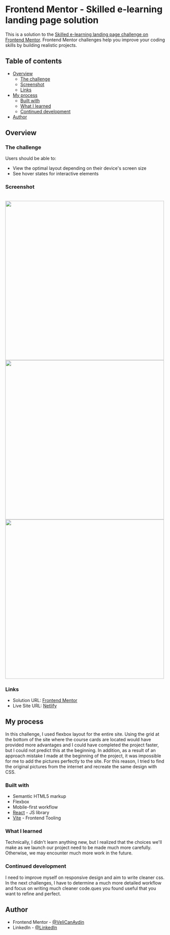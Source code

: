 # Frontend Mentor - Skilled e-learning landing page solution

This is a solution to the [Skilled e-learning landing page challenge on Frontend Mentor](https://www.frontendmentor.io/challenges/skilled-elearning-landing-page-S1ObDrZ8q). Frontend Mentor challenges help you improve your coding skills by building realistic projects.

## Table of contents

- [Overview](#overview)
  - [The challenge](#the-challenge)
  - [Screenshot](#screenshot)
  - [Links](#links)
- [My process](#my-process)
  - [Built with](#built-with)
  - [What I learned](#what-i-learned)
  - [Continued development](#continued-development)
- [Author](#author)

## Overview

### The challenge

Users should be able to:

- View the optimal layout depending on their device's screen size
- See hover states for interactive elements

### Screenshot

<br>

<img src="./desktop.png" style="width:500px"/>
<img src="./tablet.png" style="width:500px"/>
<img src="./mobile.png" style="width:500px"/>

### Links

- Solution URL: [Frontend Mentor](https://www.frontendmentor.io/solutions/skilled-elearning-landing-page-AbNaUO8SMi)
- Live Site URL: [Netlify](https://main--funny-cheesecake-be73ba.netlify.app/)

## My process

In this challenge, I used flexbox layout for the entire site. Using the grid at the bottom of the site where the course cards are located would have provided more advantages and I could have completed the project faster, but I could not predict this at the beginning. In addition, as a result of an approach mistake I made at the beginning of the project, it was impossible for me to add the pictures perfectly to the site. For this reason, I tried to find the original pictures from the internet and recreate the same design with CSS.

### Built with

- Semantic HTML5 markup
- Flexbox
- Mobile-first workflow
- [React](https://reactjs.org/) - JS library
- [Vite](https://vitejs.dev/) - Frontend Tooling

### What I learned

Technically, I didn't learn anything new, but I realized that the choices we'll make as we launch our project need to be made much more carefully. Otherwise, we may encounter much more work in the future.

### Continued development

I need to improve myself on responsive design and aim to write cleaner css. In the next challenges, I have to determine a much more detailed workflow and focus on writing much cleaner code.ques you found useful that you want to refine and perfect.

## Author

- Frontend Mentor - [@VeliCanAydin](https://www.frontendmentor.io/profile/VeliCanAydin)
- LinkedIn - [@LinkedIn](https://www.linkedin.com/in/velicanaydin)
